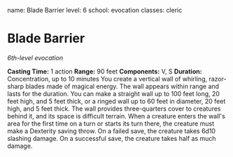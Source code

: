 name: Blade Barrier
level: 6
school: evocation
classes: cleric

# Blade Barrier
_6th-level evocation_

**Casting Time:** 1 action
**Range:** 90 feet
**Components:** V, S
**Duration:** Concentration, up to 10 minutes
You create a vertical wall of whirling, razor-sharp blades made of magical energy. The wall appears within range and lasts for the duration. You can make a straight wall up to 100 feet long, 20 feet high, and 5 feet thick, or a ringed wall up to 60 feet in diameter, 20 feet high, and 5 feet thick. The wall provides three-quarters cover to creatures behind it, and its space is difficult terrain.
When a creature enters the wall's area for the first time on a turn or starts its turn there, the creature must make a Dexterity saving throw. On a failed save, the creature takes 6d10 slashing damage. On a successful save, the creature takes half as much damage.
